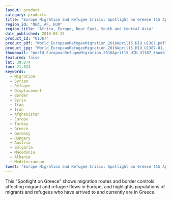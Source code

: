 ```yaml
---
layout: product
category: products
title: "Europe Migration and Refugee Crisis: Spotlight on Greece (15 April 2015)"
region_id: "NEA, AF, EUR"
region_title: "Africa, Europe, Near East, South and Central Asia"
date_published: 2016-04-15
product_id: "U1367"
product_pdf: "World_EuropeanRefugeeMigration_2016April15_HIU_U1387.pdf"
product_jpg: "World_EuropeanRefugeeMigration_2016April15_HIU_U1387-01.jpg"
thumbnail: "World_EuropeanRefugeeMigration_2016April15_HIU_U1387_thumb.jpg"
featured: false
lat: 39.074
lon: 21.824
keywords:
  - Migration
  - Syrian
  - Refugee
  - Displacement
  - Border
  - Syria
  - Iraq
  - Iran
  - Afghanistan
  - Europe
  - Turkey
  - Greece
  - Germany
  - Hungary
  - Austria
  - Bulgaria
  - Macedonia
  - Albania
  - Mediterranean
tweet: "Europe Migration and Refugee Crisis: Spotlight on Greece (15 April 2015)."
---
```

This "Spotlight on Greece"  shows migration routes and border controls affecting migrant and refugee flows in Europe, and highlights populations of migrants and refugees who have arrived to and currently are in Greece.
